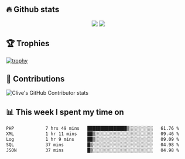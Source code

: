 ## &#128293; Github stats

<!-- GitHub Readme Streak Stats - https://github.com/DenverCoder1/github-readme-streak-stats -->
<p align="center">

<picture>
  <source 
    srcset="https://github-readme-stats.vercel.app/api?username=clivewalkden&count_private=true&show_icons=true&theme=darcula"
    media="(prefers-color-scheme: dark)"
  />
  <source
    srcset="https://github-readme-stats.vercel.app/api?username=clivewalkden&count_private=true&show_icons=true&theme=calm"
    media="(prefers-color-scheme: light), (prefers-color-scheme: no-preference)"
  />
  <img src="https://github-readme-stats.vercel.app/api?username=clivewalkden&count_private=true&show_icons=true&theme=darcula" />
</picture>

<a href="https://git.io/streak-stats" target="_blank">
  <img src="http://github-readme-streak-stats.herokuapp.com?user=clivewalkden&theme=darcula&date_format=j%20M%5B%20Y%5D" />
</a>

</p>

## &#127942; Trophies
[![trophy](https://github-profile-trophy.vercel.app/?username=clivewalkden&theme=onedark)](https://github.com/clivewalkden/github-profile-trophy)

## &#129309; Contributions
![Clive's GitHub Contributor stats](https://github-contributor-stats.vercel.app/api?username=clivewalkden)

## &#128202; This week I spent my time on
<!--START_SECTION:waka-->

```txt
PHP            7 hrs 49 mins   ███████████████▒░░░░░░░░░   61.76 %
XML            1 hr 11 mins    ██▒░░░░░░░░░░░░░░░░░░░░░░   09.46 %
Log            1 hr 9 mins     ██▒░░░░░░░░░░░░░░░░░░░░░░   09.09 %
SQL            37 mins         █▒░░░░░░░░░░░░░░░░░░░░░░░   04.98 %
JSON           37 mins         █▒░░░░░░░░░░░░░░░░░░░░░░░   04.98 %
```

<!--END_SECTION:waka-->
